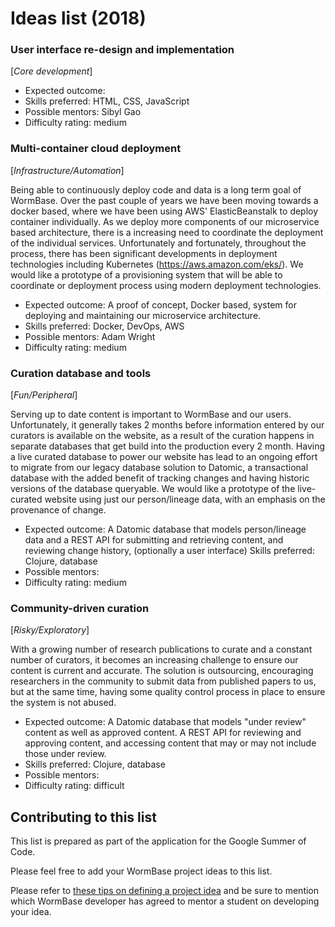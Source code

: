 # Ideas list (2018)

### User interface re-design and implementation
[_Core development_]
* Expected outcome:
* Skills preferred: HTML, CSS, JavaScript
* Possible mentors: Sibyl Gao
* Difficulty rating: medium

### Multi-container cloud deployment
[_Infrastructure/Automation_]

Being able to continuously deploy code and data is a long term goal of WormBase. Over the past couple of years we have been moving towards a docker based, where we have been using AWS' ElasticBeanstalk to deploy container individually. As we deploy more components of our microservice based architecture, there is a increasing need to coordinate the deployment of the individual services. Unfortunately and fortunately, throughout the process, there has been significant developments in deployment technologies including Kubernetes (https://aws.amazon.com/eks/). We would like a prototype of a provisioning system that will be able to coordinate or deployment process using modern deployment technologies. 
* Expected outcome: A proof of concept, Docker based, system for deploying and maintaining our microservice architecture.  
* Skills preferred: Docker, DevOps, AWS
* Possible mentors: Adam Wright
* Difficulty rating: medium

### Curation database and tools
[_Fun/Peripheral_]

Serving up to date content is important to WormBase and our users. Unfortunately, it generally takes 2 months before information entered by our curators is available on the website, as a result of the curation happens in separate databases that get build into the production every 2 month. Having a live curated database to power our website has lead to an ongoing effort to migrate from our legacy database solution to Datomic, a transactional database with the added benefit of tracking changes and having historic versions of the database queryable. We would like a prototype of the live-curated website using just our person/lineage data, with an emphasis on the provenance of change.
* Expected outcome: A Datomic database that models person/lineage data and a REST API for submitting and retrieving content, and reviewing change history, (optionally a user interface)
Skills preferred: Clojure, database
* Possible mentors:
* Difficulty rating: medium

### Community-driven curation
[_Risky/Exploratory_]

With a growing number of research publications to curate and a constant number of curators, it becomes an increasing challenge to ensure our content is current and accurate. The solution is outsourcing, encouraging researchers in the community to submit data from published papers to us, but at the same time, having some quality control process in place to ensure the system is not abused.
* Expected outcome: A Datomic database that models "under review" content as well as approved content. A REST API for reviewing and approving content, and accessing content that may or may not include those under review.
* Skills preferred: Clojure, database
* Possible mentors:
* Difficulty rating: difficult


## Contributing to this list

This list is prepared as part of the application for the Google Summer of Code.

Please feel free to add your WormBase project ideas to this list.

Please refer to [these tips on defining a project idea](https://google.github.io/gsocguides/mentor/defining-a-project-ideas-list) and be sure to mention which WormBase developer has agreed to mentor a student on developing your idea.
